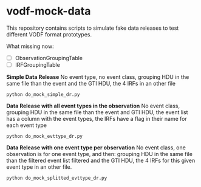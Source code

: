 # vodf-mock-data

This repository contains scripts to simulate fake data releases to test different VODF format prototypes.

What missing now:
- [ ] ObservationGroupingTable
- [ ] IRFGroupingTable

**Simple Data Release**
No event type, no event class, grouping HDU in the same file than the event and the GTI HDU, the 4 IRFs in an other file

```python do_mock_simple_dr.py```

**Data Release with all event types in the observation**
No event class, grouping HDU in the same file than the event and GTI HDU, the event list has a column with the event types, the IRFs have a flag in their name for each event type

```python do_mock_evttype_dr.py```

**Data Release with one event type per observation**
No event class, one observation is for one event type, and then: grouping HDU in the same file than the filtered event list filtered and the GTI HDU, the 4 IRFs for this given event type in an other file.

```python do_mock_splitted_evttype_dr.py```

